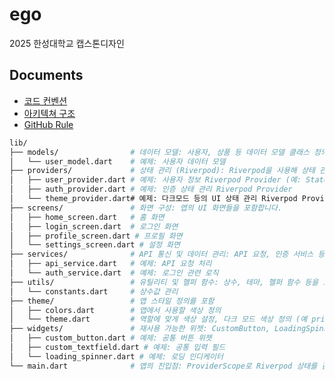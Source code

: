 # ego

2025 한성대학교 캡스톤디자인

## Documents

- [코드 컨벤션](https://6-keem-dev.vercel.app/blog/%EC%BA%A1%EC%8A%A4%ED%86%A4%EB%94%94%EC%9E%90%EC%9D%B8/2025-02-05)
- [아키텍쳐 구조](https://6-keem-dev.vercel.app/blog/%EC%BA%A1%EC%8A%A4%ED%86%A4%EB%94%94%EC%9E%90%EC%9D%B8/2025-02-12)
- [GitHub Rule](https://6-keem-dev.vercel.app/blog/%EC%BA%A1%EC%8A%A4%ED%86%A4%EB%94%94%EC%9E%90%EC%9D%B8/2025-02-13)


```bash
lib/
├── models/                # 데이터 모델: 사용자, 상품 등 데이터 모델 클래스 정의 (예: user_model.dart)
│   └── user_model.dart    # 예제: 사용자 데이터 모델
├── providers/             # 상태 관리 (Riverpod): Riverpod을 사용해 상태 관리를 구현합니다.
│   ├── user_provider.dart # 예제: 사용자 정보 Riverpod Provider (예: StateNotifierProvider)
│   ├── auth_provider.dart # 예제: 인증 상태 관리 Riverpod Provider
│   └── theme_provider.dart# 예제: 다크모드 등의 UI 상태 관리 Riverpod Provider
├── screens/               # 화면 구성: 앱의 UI 화면들을 포함합니다.
│   ├── home_screen.dart   # 홈 화면
│   ├── login_screen.dart  # 로그인 화면
│   ├── profile_screen.dart # 프로필 화면
│   └── settings_screen.dart # 설정 화면
├── services/              # API 통신 및 데이터 관리: API 요청, 인증 서비스 등 비즈니스 로직을 포함합니다.
│   ├── api_service.dart   # 예제: API 요청 처리
│   └── auth_service.dart  # 예제: 로그인 관련 로직
├── utils/                 # 유틸리티 및 헬퍼 함수: 상수, 테마, 헬퍼 함수 등을 포함합니다.
│   └── constants.dart     # 상수값 관리
├── theme/                 # 앱 스타일 정의를 포함
│   ├── colors.dart        # 앱에서 사용할 색상 정의
│   └── theme.dart         # 역할에 맞게 색상 설정, 다크 모드 색상 정의 (예 primary: AppColors.primary )
├── widgets/               # 재사용 가능한 위젯: CustomButton, LoadingSpinner 등 공통 UI 컴포넌트들을 포함합니다.
│   ├── custom_button.dart # 예제: 공통 버튼 위젯
│   ├── custom_textfield.dart # 예제: 공통 입력 필드
│   └── loading_spinner.dart # 예제: 로딩 인디케이터
└── main.dart              # 앱의 진입점: ProviderScope로 Riverpod 상태를 감싸고 앱을 초기화합니다.
```
